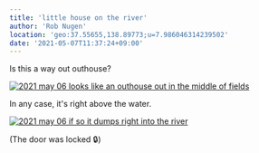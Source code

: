 ```yaml
---
title: 'little house on the river'
author: 'Rob Nugen'
location: 'geo:37.55655,138.89773;u=7.986046314239502'
date: '2021-05-07T11:37:24+09:00'
---
```



Is this a way out outhouse?

[![2021 may 06 looks like an outhouse out in the middle of fields](//b.robnugen.com/quests/walk-to-niigata/2021/en_route/day-22/thumbs/2021_may_06_looks_like_an_outhouse_out_in_the_middle_of_fields.jpeg)](//b.robnugen.com/quests/walk-to-niigata/2021/en_route/day-22/2021_may_06_looks_like_an_outhouse_out_in_the_middle_of_fields.jpeg)

In any case, it's right above the water.

[![2021 may 06 if so it dumps right into the river](//b.robnugen.com/quests/walk-to-niigata/2021/en_route/day-22/thumbs/2021_may_06_if_so_it_dumps_right_into_the_river.jpeg)](//b.robnugen.com/quests/walk-to-niigata/2021/en_route/day-22/2021_may_06_if_so_it_dumps_right_into_the_river.jpeg)

(The door was locked 🔒)

